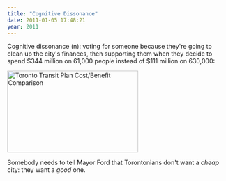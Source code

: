 ```yaml
---
title: "Cognitive Dissonance"
date: 2011-01-05 17:48:21
year: 2011
---
```

Cognitive dissonance (n): voting for someone because they're going to clean up the city's finances, then supporting them when they decide to spend $344 million on 61,000 people instead of $111 million on 630,000:

<img title="transit-poster" src="{{'/files/2011/01/transit-poster-300x188.jpg' | relative_url}}" alt="Toronto Transit Plan Cost/Benefit Comparison" width="300" height="188" />

Somebody needs to tell Mayor Ford that Torontonians don't want a <em>cheap</em> city: they want a <em>good</em> one.
